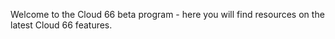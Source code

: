 

Welcome to the Cloud 66 beta program - here you will find resources on the latest Cloud 66 features.

